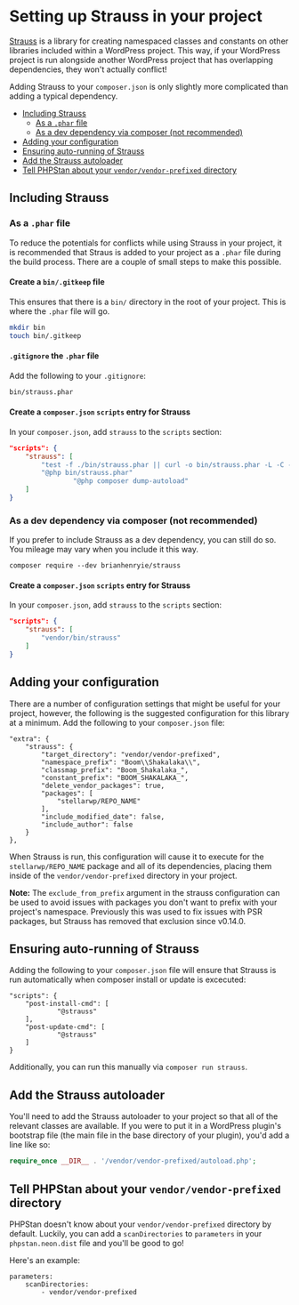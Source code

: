 # Setting up Strauss in your project

[Strauss](https://github.com/BrianHenryIE/strauss) is a library for creating namespaced classes and constants on other libraries included within a WordPress project. This way, if your WordPress project is run alongside another WordPress project that has overlapping dependencies, they won't actually conflict!

Adding Strauss to your `composer.json` is only slightly more complicated than adding a typical dependency.

* [Including Strauss](#including-strauss)
  * [As a `.phar` file](#as-a-phar-file)
  * [As a dev dependency via composer (not recommended)](#as-a-dev-dependency-via-composer-not-recommended)
* [Adding your configuration](#adding-your-configuration)
* [Ensuring auto-running of Strauss](#ensuring-auto-running-of-strauss)
* [Add the Strauss autoloader](#add-the-strauss-autoloader)
* [Tell PHPStan about your `vendor/vendor-prefixed` directory](#tell-phpstan-about-your-vendorvendor-prefixed-directory)

## Including Strauss

### As a `.phar` file

To reduce the potentials for conflicts while using Strauss in your project, it is recommended that Straus is added to your project as a `.phar` file during the build process. There are a couple of small steps to make this possible.

#### Create a `bin/.gitkeep` file

This ensures that there is a `bin/` directory in the root of your project. This is where the `.phar` file will go.

```bash
mkdir bin
touch bin/.gitkeep
```

#### `.gitignore` the `.phar` file

Add the following to your `.gitignore`:

```bash
bin/strauss.phar
```

#### Create a `composer.json` `scripts` entry for Strauss

In your `composer.json`, add `strauss` to the `scripts` section:

```json
"scripts": {
	"strauss": [
		"test -f ./bin/strauss.phar || curl -o bin/strauss.phar -L -C - https://github.com/BrianHenryIE/strauss/releases/download/0.16.0/strauss.phar",
		"@php bin/strauss.phar"
                "@php composer dump-autoload"
	]
}
```

### As a dev dependency via composer (not recommended)

If you prefer to include Strauss as a dev dependency, you can still do so. You mileage may vary when you include it this way.

```
composer require --dev brianhenryie/strauss
```

#### Create a `composer.json` `scripts` entry for Strauss

In your `composer.json`, add `strauss` to the `scripts` section:

```json
"scripts": {
	"strauss": [
		"vendor/bin/strauss"
	]
}
```

## Adding your configuration

There are a number of configuration settings that might be useful for your project, however, the following is the suggested configuration for this library at a minimum. Add the following to your `composer.json` file:

```
"extra": {
	"strauss": {
		"target_directory": "vendor/vendor-prefixed",
		"namespace_prefix": "Boom\\Shakalaka\\",
		"classmap_prefix": "Boom_Shakalaka_",
		"constant_prefix": "BOOM_SHAKALAKA_",
		"delete_vendor_packages": true,
		"packages": [
			"stellarwp/REPO_NAME"
		],
		"include_modified_date": false,
		"include_author": false
	}
},
```

When Strauss is run, this configuration will cause it to execute for the `stellarwp/REPO_NAME` package and all of its dependencies, placing them inside of the `vendor/vendor-prefixed` directory in your project.

**Note:** The `exclude_from_prefix` argument in the strauss configuration can be used to avoid issues with packages you don't want to prefix with your project's namespace. Previously this was used to fix issues with PSR packages, but Strauss has removed that exclusion since v0.14.0.

## Ensuring auto-running of Strauss

Adding the following to your `composer.json` file will ensure that Strauss is run automatically when composer install or update is excecuted:

```
"scripts": {
	"post-install-cmd": [
			"@strauss"
	],
	"post-update-cmd": [
			"@strauss"
	]
}
```

Additionally, you can run this manually via `composer run strauss`.

## Add the Strauss autoloader

You'll need to add the Strauss autoloader to your project so that all of the relevant classes are available. If you were to put it in a WordPress plugin's bootstrap file (the main file in the base directory of your plugin), you'd add a line like so:

```php
require_once __DIR__ . '/vendor/vendor-prefixed/autoload.php';
```

## Tell PHPStan about your `vendor/vendor-prefixed` directory

PHPStan doesn't know about your `vendor/vendor-prefixed` directory by default. Luckily, you can add a `scanDirectories` to `parameters` in your `phpstan.neon.dist` file and you'll be good to go!

Here's an example:

```
parameters:
	scanDirectories:
		- vendor/vendor-prefixed
```
